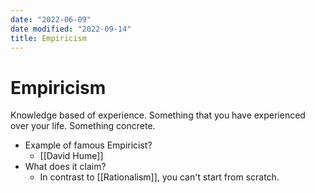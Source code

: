 ```yaml
---
date: "2022-06-09"
date modified: "2022-09-14"
title: Empiricism
---
```


# Empiricism
Knowledge based of experience. Something that you have experienced over your life. Something concrete.

- Example of famous Empiricist?
	- [[David Hume]]
- What does it claim?
	- In contrast to [[Rationalism]], you can't start from scratch.
